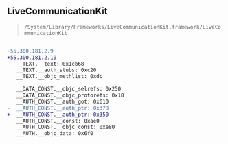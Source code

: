 ## LiveCommunicationKit

> `/System/Library/Frameworks/LiveCommunicationKit.framework/LiveCommunicationKit`

```diff

-55.300.181.2.9
+55.300.181.2.10
   __TEXT.__text: 0x1cb68
   __TEXT.__auth_stubs: 0xc20
   __TEXT.__objc_methlist: 0xdc

   __DATA_CONST.__objc_selrefs: 0x250
   __DATA_CONST.__objc_protorefs: 0x18
   __AUTH_CONST.__auth_got: 0x610
-  __AUTH_CONST.__auth_ptr: 0x378
+  __AUTH_CONST.__auth_ptr: 0x350
   __AUTH_CONST.__const: 0xae0
   __AUTH_CONST.__objc_const: 0xe80
   __AUTH.__objc_data: 0x6f0

```
